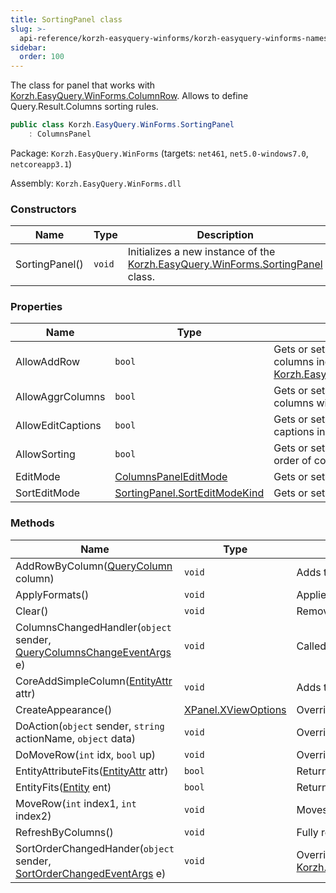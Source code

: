 ```yaml
---
title: SortingPanel class
slug: >-
  api-reference/korzh-easyquery-winforms/korzh-easyquery-winforms-namespace/sortingpanel-class
sidebar:
  order: 100
---
```


The class for panel that works with [Korzh.EasyQuery.WinForms.ColumnRow](///////////////easyquery/docs/api-reference/korzh-easyquery-winforms/korzh-easyquery-winforms-namespace/columnrow-class).  Allows to define Query.Result.Columns sorting rules.
```csharp
public class Korzh.EasyQuery.WinForms.SortingPanel
    : ColumnsPanel

```
Package: `Korzh.EasyQuery.WinForms` (targets: `net461`, `net5.0-windows7.0`, `netcoreapp3.1`)

Assembly: `Korzh.EasyQuery.WinForms.dll`

### Constructors

| Name | Type | Description | 
| --- | --- | --- | 
| SortingPanel() | `void` | Initializes a new instance of the [Korzh.EasyQuery.WinForms.SortingPanel](///////////////easyquery/docs/api-reference/korzh-easyquery-winforms/korzh-easyquery-winforms-namespace/sortingpanel-class) class. | 


### Properties

| Name | Type | Description | 
| --- | --- | --- | 
| AllowAddRow | `bool` | Gets or sets the ability to add sorted columns independently of [Korzh.EasyQuery.WinForms.ColumnsPanel](///////////////easyquery/docs/api-reference/korzh-easyquery-winforms/korzh-easyquery-winforms-namespace/columnspanel-class). | 
| AllowAggrColumns | `bool` | Gets or sets the ability to create the columns with aggregation functions. | 
| AllowEditCaptions | `bool` | Gets or sets the ability to show column captions in the control. | 
| AllowSorting | `bool` | Gets or sets the ability to change the sort order of columns. | 
| EditMode | [ColumnsPanelEditMode](///////////////easyquery/docs/api-reference/korzh-easyquery-winforms/korzh-easyquery-winforms-namespace/columnspaneleditmode-enum) | Gets or sets the value of panel's edit mode. | 
| SortEditMode | [SortingPanel.SortEditModeKind](///////////////easyquery/docs/api-reference/korzh-easyquery-winforms/korzh-easyquery-winforms-namespace/sortingpanel-sorteditmodekind-enum) | Gets or sets the value of panel's edit mode. | 


### Methods

| Name | Type | Description | 
| --- | --- | --- | 
| AddRowByColumn([QueryColumn](///////////////easyquery/docs/api-reference/korzh-easyquery/korzh-easyquery-namespace/querycolumn-class) column) | `void` | Adds the new row by <see cref="!:Korzh.EasyQuery.Column" />. | 
| ApplyFormats() | `void` | Applies the formats used in panel to all rows. | 
| Clear() | `void` | Removes all rows | 
| ColumnsChangedHandler(`object` sender, [QueryColumnsChangeEventArgs](///////////////easyquery/docs/api-reference/korzh-easyquery/korzh-easyquery-namespace/querycolumnschangeeventargs-class) e) | `void` | Called when Query.Result.Columns has been changed. | 
| CoreAddSimpleColumn([EntityAttr](///////////////easyquery/docs/api-reference/korzh-easyquery/korzh-easyquery-namespace/entityattr-class) attr) | `void` | Adds the simple column. | 
| CreateAppearance() | [XPanel.XViewOptions](///////////////easyquery/docs/api-reference/korzh-easyquery-winforms/korzh-easyquery-winforms-namespace/xpanel-xviewoptions-class) | Overrides the [Korzh.EasyQuery.WinForms.XPanel.CreateAppearance](///////////////easyquery/docs/api-reference/korzh-easyquery-winforms/korzh-easyquery-winforms-namespace/xpanel-class) method. | 
| DoAction(`object` sender, `string` actionName, `object` data) | `void` | Overrides [Korzh.EasyQuery.WinForms.ColumnsPanel.DoAction(System.Object,System.String,System.Object)](///////////////easyquery/docs/api-reference/korzh-easyquery-winforms/korzh-easyquery-winforms-namespace/columnspanel-class). | 
| DoMoveRow(`int` idx, `bool` up) | `void` | Overrides the method for Ctrl+Arrow signal processing. | 
| EntityAttributeFits([EntityAttr](///////////////easyquery/docs/api-reference/korzh-easyquery/korzh-easyquery-namespace/entityattr-class) attr) | `bool` | Returns <c>true</c> if the entity attribute passed in the parameter can be used in (fits to) this panel. | 
| EntityFits([Entity](///////////////easyquery/docs/api-reference/korzh-easyquery/korzh-easyquery-namespace/entity-class) ent) | `bool` | Returns <c>true</c> if the entity passed in the parameter can be used in (fits to) this panel. | 
| MoveRow(`int` index1, `int` index2) | `void` | Moves row to specified position | 
| RefreshByColumns() | `void` | Fully refreshes the panel on the base of [Korzh.EasyQuery.WinForms.ColumnsPanel.Columns](///////////////easyquery/docs/api-reference/korzh-easyquery-winforms/korzh-easyquery-winforms-namespace/columnspanel-class). | 
| SortOrderChangedHander(`object` sender, [SortOrderChangedEventArgs](///////////////easyquery/docs/api-reference/korzh-easyquery/korzh-easyquery-namespace/sortorderchangedeventargs-class) e) | `void` | Overrides [Korzh.EasyQuery.WinForms.ColumnsPanel.SortOrderChangedHander(System.Object,Korzh.EasyQuery.SortOrderChangedEventArgs)](///////////////easyquery/docs/api-reference/korzh-easyquery-winforms/korzh-easyquery-winforms-namespace/columnspanel-class). |
